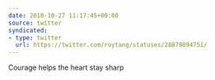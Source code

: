 ```yaml
---
date: 2010-10-27 11:17:45+00:00
source: twitter
syndicated:
- type: twitter
  url: https://twitter.com/roytang/statuses/28879894751/
---
```


Courage helps the heart stay sharp